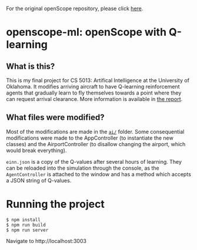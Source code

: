 For the original openScope repository, please click [here](https://github.com/openscope/openscope).

# openscope-ml: openScope with Q-learning

## What is this?

This is my final project for CS 5013: Artifical Intelligence at the University of Oklahoma. It modifies arriving aircraft to have Q-learning reinforcement agents that gradually learn to fly themselves towards a point where they can request arrival clearance. More information is available in [the report](./cs5013_proj.pdf).

## What files were modified?

Most of the modifications are made in the [`ai/`](./src/assets/scripts/client/ai/) folder. Some consequential modifications were made to the AppController (to instantiate the new classes) and the AirportController (to disallow changing the airport, which would break everything).

`einn.json` is a copy of the Q-values after several hours of learning. They can be reloaded into the simulation through the console, as the `AgentController` is attached to the window and has a method which accepts a JSON string of Q-values.

# Running the project

```
$ npm install
$ npm run build
$ npm run server
```

Navigate to http://localhost:3003
